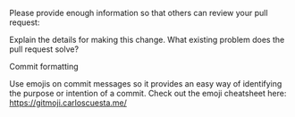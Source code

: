 Please provide enough information so that others can review your pull request:

Explain the details for making this change. What existing problem does the pull request solve?

Commit formatting

Use emojis on commit messages so it provides an easy way of identifying the purpose or intention of a commit. Check out the emoji cheatsheet here: https://gitmoji.carloscuesta.me/